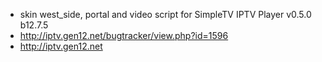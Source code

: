 -    skin west_side, portal and video script for SimpleTV IPTV Player v0.5.0 b12.7.5
-    http://iptv.gen12.net/bugtracker/view.php?id=1596
-    http://iptv.gen12.net
